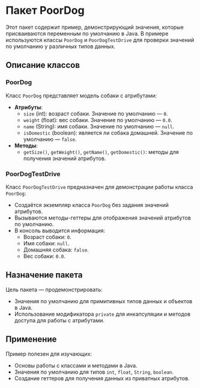 # Пакет PoorDog

Этот пакет содержит пример, демонстрирующий значения, которые присваиваются переменным по умолчанию в Java. В примере используются классы `PoorDog` и `PoorDogTestDrive` для проверки значений по умолчанию у различных типов данных.

## Описание классов

### PoorDog
Класс `PoorDog` представляет модель собаки с атрибутами:
- **Атрибуты**:
    - `size` (int): возраст собаки. Значение по умолчанию — `0`.
    - `weight` (float): вес собаки. Значение по умолчанию — `0.0`.
    - `name` (String): имя собаки. Значение по умолчанию — `null`.
    - `isDomestic` (boolean): является ли собака домашней. Значение по умолчанию — `false`.
- **Методы**:
    - `getSize()`, `getWeight()`, `getName()`, `getDomestic()`: методы для получения значений атрибутов.

### PoorDogTestDrive
Класс `PoorDogTestDrive` предназначен для демонстрации работы класса `PoorDog`:
- Создаётся экземпляр класса `PoorDog` без задания значений атрибутов.
- Вызываются методы-геттеры для отображения значений атрибутов по умолчанию.
- В консоль выводится информация:
    - Возраст собаки: `0`.
    - Имя собаки: `null`.
    - Домашняя собака: `false`.
    - Вес собаки: `0.0`.

## Назначение пакета
Цель пакета — продемонстрировать:
- Значения по умолчанию для примитивных типов данных и объектов в Java.
- Использование модификатора `private` для инкапсуляции и методов доступа для работы с атрибутами.

## Применение
Пример полезен для изучающих:
- Основы работы с классами и методами в Java.
- Значения по умолчанию для типов `int`, `float`, `String`, `boolean`.
- Создание геттеров для получения данных из приватных атрибутов.
